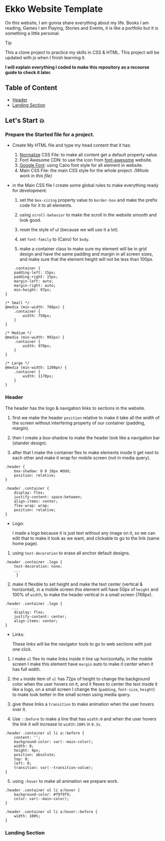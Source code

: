 # Ekko Website Template

On this website, I am gonna share everything about my life. Books I am reading, Games I am Playing, Stories and Events, it is like a portfolio but it is something a little personal.

> [!tip]
> This a clone project to practice my skills in CSS & HTML.
> This project will be updated with js when I finish learning it.

**I will explain everything I coded to make this repository as a recourse guide to check it later.**

## Table of Content
- [Header](#Header)
- [Landing Section](#Landing-Section)

## Let's Start 💥

### Prepare the Started file for a project.

- Create My HTML file and type my head content that it has:

  1. [Normalize](https://necolas.github.io/normalize.css/) CSS File: to make all content get a default property value.
  2. Font Awesome CDN: to use the icon from [font-awesome](https://fontawesome.com/) website.
  3. [Google Font](https://fonts.google.com/): using Cairo font style for all element in website.
  4. Main CSS File: the main CSS style for the whole project.
     _(Whole work in this file)_

- in the Main CSS file I create some global rules to make everything ready for development:

  1. set the `box-sizing` property value to `border-box` and make the prefix code for it to all elements.

  2. using `scroll-behavior` to make the scroll in the website smooth and look good.

  3. reset the style of ul (because we will use it a lot).

  4. set `font-family` to (Cairo) for `body`.

  5. make a container class to make sure my element will be in grid design and have the same padding and margin in all screen sizes, and make sure that the element height will not be less than 100px.

```
    .container {
    padding-left: 15px;
    padding-right: 15px;
    margin-left: auto;
    margin-right: auto;
    min-height: 97px;
}

/* Small */
@media (min-width: 768px) {
    .container {
        width: 750px;
    }
}

/* Medium */
@media (min-width: 992px) {
    .container {
        width: 970px;
    }
}

/* Large */
@media (min-width: 1200px) {
    .container {
        width: 1170px;
    }
}

```

### Header

The header has the logo & navigation links to sections in the website.

1. first we make the header `position` relative to make it take all the width of the screen without interfering property of our container (padding, margin).

2. then I create a box-shadow to make the header look like a navigation bar (stander design).

3. after that I make the container flex to make elements inside it get next to each other and make it wrap for mobile screen (not in media query).

```
.header {
    box-shadow: 0 0 10px #ddd;
    position: relative;
}

.header .container {
    display: flex;
    justify-content: space-between;
    align-items: center;
    flex-wrap: wrap;
    position: relative;
}
```

- Logo:

  I made a logo because it is just text without any image on it, so we can edit that to make it look as we want, and clickable to go to the link (same home page).

1. using `text-decoration` to erase all anchor default designs.

```
.header .container .logo {
    text-decoration: none;
    ...
     }
```

2. make it flexible to set height and make the text center (vertical & horizontal), in a mobile screen this element will have 50px of `height` and 100% of `width`, to make the header vertical in a small screen (768px).

```
.header .container .logo {
   ...
    display: flex;
    justify-content: center;
    align-items: center;
}
```

- Links:

  These links will be the navigator tools to go to web sections with just one click.

1. I make `ul` flex to make links inside it line up horizontally, in the mobile screen I make this element have `margin` auto to make it center when it has full width.

2. the `a` inside item of `ul` has 72px of height to change the background color when the user hovers on it, and it flexes to center the text inside it like a logo, on a small screen I change the (`padding`, `font-size`, `height`) to make look better in the small screen using media query.

3. give these links a `transition` to make animation when the user hovers over it.

4. Use `::before` to make a line that has `width:0` and when the user hovers the link it will increase to `width:100%` in `0.3s`.

```
.header .container ul li a::before {
    content: '';
    background-color: var(--main-color);
    width: 0;
    height: 4px;
    position: absolute;
    top: 0;
    left: 0;
    transition: var(--transition-value);
}
```

5. using `:hover` to make all animation we prepare work.

```
.header .container ul li a:hover {
    background-color: #f9f9f9;
    color: var(--main-color);
}

.header .container ul li a:hover::before {
    width: 100%;
}

```

### Landing Section
